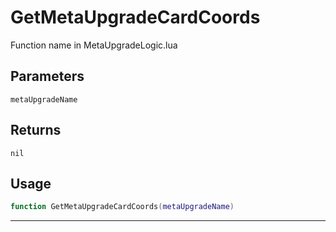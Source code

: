 # GetMetaUpgradeCardCoords
Function name in MetaUpgradeLogic.lua
## Parameters
`metaUpgradeName`
## Returns
`nil`
## Usage
```lua
function GetMetaUpgradeCardCoords(metaUpgradeName)
```
---

